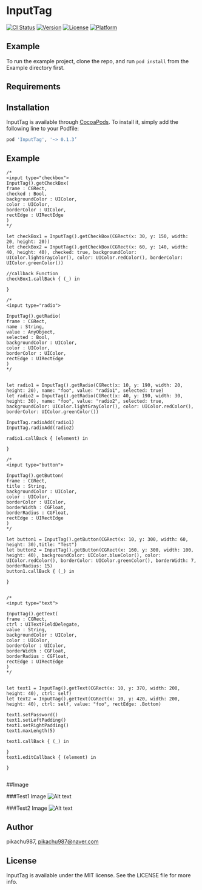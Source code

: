 # InputTag

[![CI Status](http://img.shields.io/travis/pikachu987/InputTag.svg?style=flat)](https://travis-ci.org/pikachu987/InputTag)
[![Version](https://img.shields.io/cocoapods/v/InputTag.svg?style=flat)](http://cocoapods.org/pods/InputTag)
[![License](https://img.shields.io/cocoapods/l/InputTag.svg?style=flat)](http://cocoapods.org/pods/InputTag)
[![Platform](https://img.shields.io/cocoapods/p/InputTag.svg?style=flat)](http://cocoapods.org/pods/InputTag)

## Example

To run the example project, clone the repo, and run `pod install` from the Example directory first.

## Requirements

## Installation

InputTag is available through [CocoaPods](http://cocoapods.org). To install
it, simply add the following line to your Podfile:

```ruby
pod 'InputTag', '~> 0.1.3’
```

## Example
~~~~
/*
<input type="checkbox">
InputTag().getCheckBox(
frame : CGRect,
checked : Bool,
backgroundColor : UIColor,
color : UIColor,
borderColor : UIColor,
rectEdge : UIRectEdge
)
*/

let checkBox1 = InputTag().getCheckBox(CGRect(x: 30, y: 150, width: 20, height: 20))
let checkBox2 = InputTag().getCheckBox(CGRect(x: 60, y: 140, width: 40, height: 40), checked: true, backgroundColor: UIColor.lightGrayColor(), color: UIColor.redColor(), borderColor: UIColor.greenColor())

//callback Function
checkBox1.callBack { (_) in

}

/*
<input type="radio">

InputTag().getRadio(
frame : CGRect,
name : String, 
value : AnyObject, 
selected : Bool, 
backgroundColor : UIColor, 
color : UIColor, 
borderColor : UIColor, 
rectEdge : UIRectEdge
)
*/


let radio1 = InputTag().getRadio(CGRect(x: 10, y: 190, width: 20, height: 20), name: "foo", value: "radio1", selected: true)
let radio2 = InputTag().getRadio(CGRect(x: 40, y: 190, width: 30, height: 30), name: "foo", value: "radio2", selected: true, backgroundColor: UIColor.lightGrayColor(), color: UIColor.redColor(), borderColor: UIColor.greenColor())

InputTag.radioAdd(radio1)
InputTag.radioAdd(radio2)

radio1.callBack { (element) in

}

/*
<input type="button">

InputTag().getButton(
frame : CGRect,
title : String,
backgroundColor : UIColor,
color : UIColor,
borderColor : UIColor,
borderWidth : CGFloat,
borderRadius : CGFloat,
rectEdge : UIRectEdge
)
*/

let button1 = InputTag().getButton(CGRect(x: 10, y: 300, width: 60, height: 30),title: "Test")
let button2 = InputTag().getButton(CGRect(x: 160, y: 300, width: 100, height: 40), backgroundColor: UIColor.blueColor(), color: UIColor.redColor(), borderColor: UIColor.greenColor(), borderWidth: 7, borderRadius: 15)
button1.callBack { (_) in

}


/*
<input type="text">

InputTag().getText(
frame : CGRect,
ctrl : UITextFieldDelegate,
value : String,
backgroundColor : UIColor,
color : UIColor,
borderColor : UIColor,
borderWidth : CGFloat,
borderRadius : CGFloat,
rectEdge : UIRectEdge
)
*/


let text1 = InputTag().getText(CGRect(x: 10, y: 370, width: 200, height: 40), ctrl: self)
let text2 = InputTag().getText(CGRect(x: 10, y: 420, width: 200, height: 40), ctrl: self, value: "foo", rectEdge: .Bottom)

text1.setPassword()
text1.setLeftPadding()
text1.setRightPadding()
text1.maxLength(5)

text1.callBack { (_) in

}
text1.editCallback { (element) in

}


~~~~


##Image

###Test1 Image
![Alt text](ExampleImages/image1.png)

###Test2 Image
![Alt text](ExampleImages/image2.png)



## Author

pikachu987, pikachu987@naver.com

## License

InputTag is available under the MIT license. See the LICENSE file for more info.
